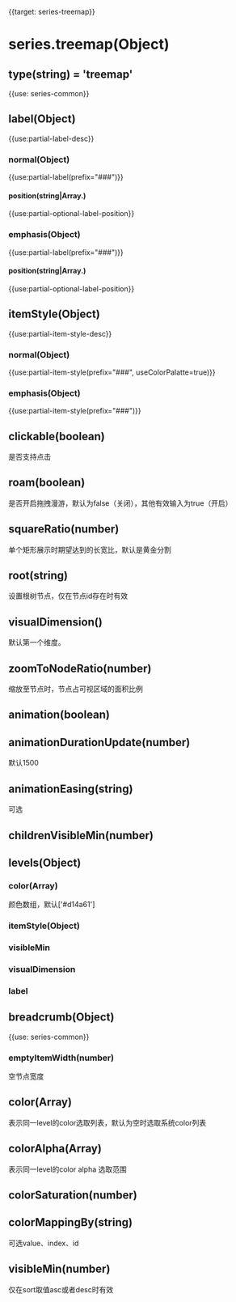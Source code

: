 
{{target: series-treemap}}

# series.treemap(Object)

## type(string) = 'treemap'

{{use: series-common}}

## label(Object)
{{use:partial-label-desc}}
### normal(Object)
{{use:partial-label(prefix="###")}}
#### position(string|Array.<string>)
{{use:partial-optional-label-position}}
### emphasis(Object)
{{use:partial-label(prefix="###")}}
#### position(string|Array.<string>)
{{use:partial-optional-label-position}}

## itemStyle(Object)
{{use:partial-item-style-desc}}
### normal(Object)
{{use:partial-item-style(prefix="###", useColorPalatte=true)}}
### emphasis(Object)
{{use:partial-item-style(prefix="###")}}


## clickable(boolean)
是否支持点击

## roam(boolean)
是否开启拖拽漫游，默认为false（关闭），其他有效输入为true（开启）

## squareRatio(number)
单个矩形展示时期望达到的长宽比，默认是黄金分割

## root(string)
设置根树节点，仅在节点id存在时有效

## visualDimension()
默认第一个维度。

## zoomToNodeRatio(number)
缩放至节点时，节点占可视区域的面积比例

## animation(boolean)

## animationDurationUpdate(number)
默认1500

## animationEasing(string)
可选

## childrenVisibleMin(number)

## levels(Object)
### color(Array)
颜色数组，默认['#d14a61']
### itemStyle(Object)
### visibleMin
### visualDimension
### label

## breadcrumb(Object)
{{use: series-common}}
### emptyItemWidth(number)
空节点宽度

## color(Array)
表示同一level的color选取列表，默认为空时选取系统color列表

## colorAlpha(Array)
表示同一level的color alpha 选取范围

## colorSaturation(number)

## colorMappingBy(string)
可选value、index、id

## visibleMin(number)
仅在sort取值asc或者desc时有效













